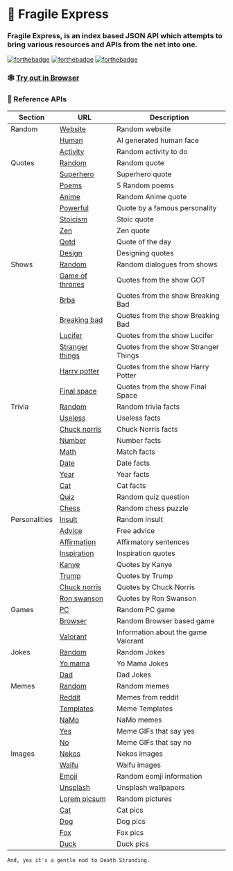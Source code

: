 # 🎇 Fragile Express

### Fragile Express, is an index based JSON API which attempts to bring various resources and APIs from the net into one.

[![forthebadge](https://forthebadge.com/images/badges/made-with-javascript.svg)](https://forthebadge.com)
[![forthebadge](https://forthebadge.com/images/badges/powered-by-overtime.svg)](https://forthebadge.com)
[![forthebadge](https://forthebadge.com/images/badges/you-didnt-ask-for-this.svg)](https://forthebadge.com)

### 🕸 [Try out in Browser](https://fragile-express.herokuapp.com/)

### 📓 Reference APIs

| Section       | URL                                                                               | Description                          |
|---------------|-----------------------------------------------------------------------------------|--------------------------------------|
| Random        | [Website](https://www.boredbutton.com/random)                                     | Random website                       |
|               | [Human](https://thispersondoesnotexist.com/image)                                 | AI generated human face              |
|               | [Activity](http://www.boredapi.com/api/activity)                                  | Random activity to do                |
| Quotes        | [Random](https://api.quotable.io/random)                                          | Random quote                         |
|               | [Superhero](https://superhero-quotes.herokuapp.com/random)                        | Superhero quote                      |
|               | [Poems](https://www.poemist.com/api/v1/randompoems)                               | 5 Random poems                       |
|               | [Anime](https://animechan.vercel.app/api/random)                                  | Random Anime quote                   |
|               | [Powerful](https://api.fisenko.net/v1/quotes/en/random)                           | Quote by a famous personality        |
|               | [Stoicism](https://api.themotivate365.com/stoic-quote)                            | Stoic quote                          |
|               | [Zen](https://zenquotes.io/api/random)                                            | Zen quote                            |
|               | [Qotd](https://favqs.com/api/qotd)                                                | Quote of the day                     |
|               | [Design](https://quotesondesign.com/wp-json/wp/v2/posts/?orderby=rand&per_page=1) | Designing quotes                     |
| Shows         | [Random](https://web-series-quotes-api.deta.dev/quote/)                           | Random dialogues from shows          |
|               | [Game of thrones](https://game-of-thrones-quotes.herokuapp.com/v1/random)         | Quotes from the show GOT             |
|               | [Brba](https://breakingbadapi.com/api/quote/random)                               | Quotes from the show Breaking Bad    |
|               | [Breaking bad](https://breaking-bad-quotes.herokuapp.com/v1/quotes)               | Quotes from the show Breaking Bad    |
|               | [Lucifer](https://lucifer-quotes.vercel.app/api/quotes)                           | Quotes from the show Lucifer         |
|               | [Stranger things](https://strangerthings-quotes.vercel.app/api/quotes)            | Quotes from the show Stranger Things |
|               | [Harry potter](http://hp-api.herokuapp.com/api/characters/)                       | Quotes from the show Harry Potter    |
|               | [Final space](https://finalspaceapi.com/api/v0/quote)                             | Quotes from the show Final Space     |
| Trivia        | [Random](https://asli-fun-fact-api.herokuapp.com/)                                | Random trivia facts                  |
|               | [Useless](https://uselessfacts.jsph.pl//random.json?language=en)                  | Useless facts                        |
|               | [Chuck norris](http://api.icndb.com/jokes/random)                                 | Chuck Norris facts                   |
|               | [Number](http://numbersapi.com/random/trivia)                                     | Number facts                         |
|               | [Math](http://numbersapi.com/random/math)                                         | Match facts                          |
|               | [Date](http://numbersapi.com/random/date)                                         | Date facts                           |
|               | [Year](http://numbersapi.com/random/year)                                         | Year facts                           |
|               | [Cat](https://meowfacts.herokuapp.com/)                                           | Cat facts                            |
|               | [Quiz](https://opentdb.com/api.php?amount=1)                                      | Random quiz question                 |
|               | [Chess](https://api.chess.com/pub/puzzle/random)                                  | Random chess puzzle                  |
| Personalities | [Insult](https://evilinsult.com/generate_insult.php?lang=en&type=json)            | Random insult                        |
|               | [Advice](https://api.adviceslip.com/advice)                                       | Free advice                          |
|               | [Affirmation](https://www.affirmations.dev)                                       | Affirmatory sentences                |
|               | [Inspiration](https://type.fit/api/quotes)                                        | Inspiration quotes                   |
|               | [Kanye](https://api.kanye.rest/)                                                  | Quotes by Kanye                      |
|               | [Trump](https://api.whatdoestrumpthink.com/api/v1/quotes/random)                  | Quotes by Trump                      |
|               | [Chuck norris](https://api.chucknorris.io/jokes/random)                           | Quotes by Chuck Norris               |
|               | [Ron swanson](https://ron-swanson-quotes.herokuapp.com/v2/quotes)                 | Quotes by Ron Swanson                |
| Games         | [PC](https://www.freetogame.com/api/games?platform=pc)                            | Random PC game                       |
|               | [Browser](https://www.freetogame.com/api/games?platform=browser)                  | Random Browser based game            |
|               | [Valorant](https://valorant-api.com/v1/)                                          | Information about the game Valorant  |
| Jokes         | [Random](https://sv443.net/jokeapi/v2/joke/Any)                                   | Random Jokes                         |
|               | [Yo mama](https://yomomma-api.herokuapp.com/jokes)                                | Yo Mama Jokes                        |
|               | [Dad](https://icanhazdadjoke.com/)                                                | Dad Jokes                            |
| Memes         | [Random](https://inspirobot.me/api?generate=true)                                 | Random memes                         |
|               | [Reddit](https://meme-api.herokuapp.com/gimme)                                    | Memes from reddit                    |
|               | [Templates](https://api.imgflip.com/get_memes)                                    | Meme Templates                       |
|               | [NaMo](https://namo-memes.herokuapp.com/memes/1)                                  | NaMo memes                           |
|               | [Yes](https://yesno.wtf/api?force=yes)                                            | Meme GIFs that say yes               |
|               | [No](https://yesno.wtf/api?force=no)                                              | Meme GIFs that say no                |
| Images        | [Nekos](https://nekos.best/api/v2/neko)                                           | Nekos images                         |
|               | [Waifu](https://api.waifu.im/random)                                              | Waifu images                         |
|               | [Emoji](https://emojihub.herokuapp.com/api/random)                                | Random eomji information             |
|               | [Unsplash](https://source.unsplash.com/random)                                    | Unsplash wallpapers                  |
|               | [Lorem picsum](https://picsum.photos/1920/1080/?random)                           | Random pictures                      |
|               | [Cat](https://cataas.com/cat/cute)                                                | Cat pics                             |
|               | [Dog](https://random.dog)                                                         | Dog pics                             |
|               | [Fox](https://randomfox.ca)                                                       | Fox pics                             |
|               | [Duck](https://random-d.uk/api/randomimg)                                         | Duck pics                            |


```And, yes it's a gentle nod to Death Stranding.```
